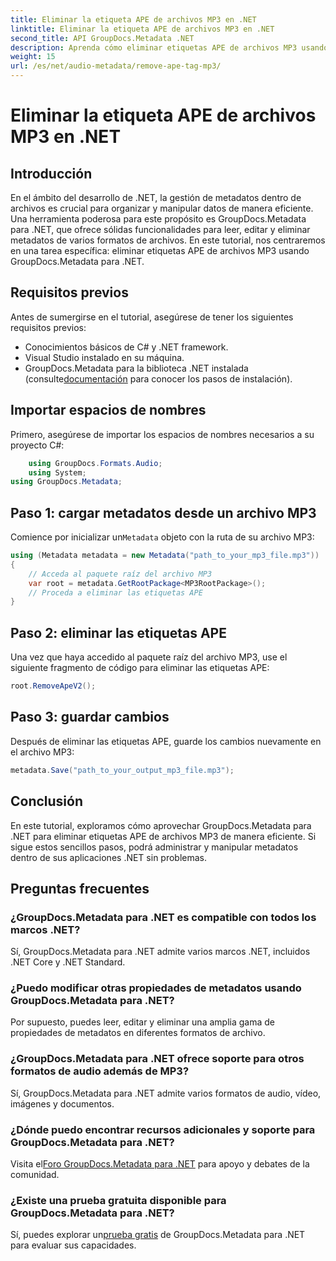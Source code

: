 ```yaml
---
title: Eliminar la etiqueta APE de archivos MP3 en .NET
linktitle: Eliminar la etiqueta APE de archivos MP3 en .NET
second_title: API GroupDocs.Metadata .NET
description: Aprenda cómo eliminar etiquetas APE de archivos MP3 usando GroupDocs.Metadata para .NET. Administre metadatos sin esfuerzo en sus aplicaciones .NET.
weight: 15
url: /es/net/audio-metadata/remove-ape-tag-mp3/
---
```


# Eliminar la etiqueta APE de archivos MP3 en .NET

## Introducción
En el ámbito del desarrollo de .NET, la gestión de metadatos dentro de archivos es crucial para organizar y manipular datos de manera eficiente. Una herramienta poderosa para este propósito es GroupDocs.Metadata para .NET, que ofrece sólidas funcionalidades para leer, editar y eliminar metadatos de varios formatos de archivos. En este tutorial, nos centraremos en una tarea específica: eliminar etiquetas APE de archivos MP3 usando GroupDocs.Metadata para .NET. 
## Requisitos previos
Antes de sumergirse en el tutorial, asegúrese de tener los siguientes requisitos previos:
- Conocimientos básicos de C# y .NET framework.
- Visual Studio instalado en su máquina.
-  GroupDocs.Metadata para la biblioteca .NET instalada (consulte[documentación](https://tutorials.groupdocs.com/metadata/net/) para conocer los pasos de instalación).

## Importar espacios de nombres
Primero, asegúrese de importar los espacios de nombres necesarios a su proyecto C#:
```csharp
    using GroupDocs.Formats.Audio;
    using System;
using GroupDocs.Metadata;
```
## Paso 1: cargar metadatos desde un archivo MP3
 Comience por inicializar un`Metadata` objeto con la ruta de su archivo MP3:
```csharp
using (Metadata metadata = new Metadata("path_to_your_mp3_file.mp3"))
{
    // Acceda al paquete raíz del archivo MP3
    var root = metadata.GetRootPackage<MP3RootPackage>();
    // Proceda a eliminar las etiquetas APE
}
```
## Paso 2: eliminar las etiquetas APE
Una vez que haya accedido al paquete raíz del archivo MP3, use el siguiente fragmento de código para eliminar las etiquetas APE:
```csharp
root.RemoveApeV2();
```
## Paso 3: guardar cambios
Después de eliminar las etiquetas APE, guarde los cambios nuevamente en el archivo MP3:
```csharp
metadata.Save("path_to_your_output_mp3_file.mp3");
```

## Conclusión
En este tutorial, exploramos cómo aprovechar GroupDocs.Metadata para .NET para eliminar etiquetas APE de archivos MP3 de manera eficiente. Si sigue estos sencillos pasos, podrá administrar y manipular metadatos dentro de sus aplicaciones .NET sin problemas.

## Preguntas frecuentes
### ¿GroupDocs.Metadata para .NET es compatible con todos los marcos .NET?
Sí, GroupDocs.Metadata para .NET admite varios marcos .NET, incluidos .NET Core y .NET Standard.
### ¿Puedo modificar otras propiedades de metadatos usando GroupDocs.Metadata para .NET?
Por supuesto, puedes leer, editar y eliminar una amplia gama de propiedades de metadatos en diferentes formatos de archivo.
### ¿GroupDocs.Metadata para .NET ofrece soporte para otros formatos de audio además de MP3?
Sí, GroupDocs.Metadata para .NET admite varios formatos de audio, vídeo, imágenes y documentos.
### ¿Dónde puedo encontrar recursos adicionales y soporte para GroupDocs.Metadata para .NET?
 Visita el[Foro GroupDocs.Metadata para .NET](https://forum.groupdocs.com/c/metadata/14) para apoyo y debates de la comunidad.
### ¿Existe una prueba gratuita disponible para GroupDocs.Metadata para .NET?
 Sí, puedes explorar un[prueba gratis](https://releases.groupdocs.com/) de GroupDocs.Metadata para .NET para evaluar sus capacidades.